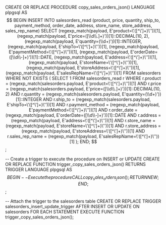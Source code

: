 CREATE OR REPLACE PROCEDURE copy_sales_orders_json()
LANGUAGE plpgsql
AS $$
BEGIN
    INSERT INTO salesorders_read (product, price, quantity, ship_to, payment_method, order_date, address, store_name, store_address, sales_rep_name)
    SELECT
        (regexp_match(payload, E'product=\'([^\']+)\''))[1],
        (regexp_match(payload, E'price=([\\d\\.]+)'))[1]::DECIMAL(10, 2),
        (regexp_match(payload, E'quantity=(\\d+)'))[1]::INTEGER,
        (regexp_match(payload, E'shipTo=\'([^\']+)\''))[1],
        (regexp_match(payload, E'paymentMethod=\'([^\']+)\''))[1],
        (regexp_match(payload, E'orderDate=([\\d\\-]+)'))[1]::DATE,
        (regexp_match(payload, E'address=\'([^\']+)\''))[1],
        (regexp_match(payload, E'storeName=\'([^\']+)\''))[1],
        (regexp_match(payload, E'storeAddress=\'([^\']+)\''))[1],
        (regexp_match(payload, E'salesRepName=\'([^\']+)\''))[1]
    FROM salesorders
    WHERE NOT EXISTS (
        SELECT 1
        FROM salesorders_read r
        WHERE r.product = (regexp_match(salesorders.payload, E'product=\'([^\']+)\''))[1]
        AND r.price = (regexp_match(salesorders.payload, E'price=([\\d\\.]+)'))[1]::DECIMAL(10, 2)
        AND r.quantity = (regexp_match(salesorders.payload, E'quantity=(\\d+)'))[1]::INTEGER
        AND r.ship_to = (regexp_match(salesorders.payload, E'shipTo=\'([^\']+)\''))[1]
        AND r.payment_method = (regexp_match(payload, E'paymentMethod=\'([^\']+)\''))[1]
        AND r.order_date = (regexp_match(payload, E'orderDate=([\\d\\-]+)'))[1]::DATE
        AND r.address = (regexp_match(payload, E'address=\'([^\']+)\''))[1]
        AND r.store_name = (regexp_match(payload, E'storeName=\'([^\']+)\''))[1]
        AND r.store_address = (regexp_match(payload, E'storeAddress=\'([^\']+)\''))[1]
        AND r.sales_rep_name = (regexp_match(payload, E'salesRepName=\'([^\']+)\''))[1]
    );
END;
$$;

-- Create a trigger to execute the procedure on INSERT or UPDATE
CREATE OR REPLACE FUNCTION trigger_copy_sales_orders_json()
RETURNS TRIGGER
LANGUAGE plpgsql
AS $$
BEGIN
    -- Execute the procedure
    CALL copy_sales_orders_json();
    RETURN NEW;
END;
$$;

-- Attach the trigger to the salesorders table
CREATE OR REPLACE TRIGGER salesorders_insert_update_trigger
AFTER INSERT OR UPDATE ON salesorders
FOR EACH STATEMENT
EXECUTE FUNCTION trigger_copy_sales_orders_json();